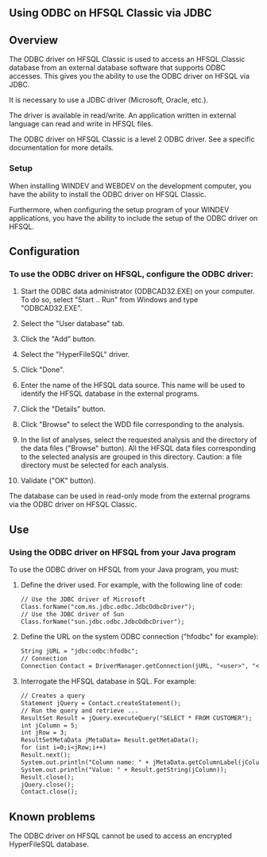 
## Using ODBC on HFSQL Classic via JDBC
			



<a name="NOTE1"></a>
<a name="NOTE1_1"></a>


## Overview
<a name="overview_ELTTEXTE000122"></a>
The ODBC driver on HFSQL Classic is used to access an HFSQL Classic database from an external database software that supports ODBC accesses. This gives you the ability to use the ODBC driver on HFSQL via JDBC.

It is necessary to use a JDBC driver (Microsoft, Oracle, etc.). 

The driver is available in read/write. An application written in external language can read and write in HFSQL files.  

The ODBC driver on HFSQL Classic is a level 2 ODBC driver. See a specific documentation for more details.




### Setup
<a name="setup_ELTPARAGRAPHE000023"></a>

When installing WINDEV and WEBDEV on the development computer, you have the ability to install the ODBC driver on HFSQL Classic.

Furthermore, when configuring the setup program of your WINDEV applications, you have the ability to include the setup of the ODBC driver on HFSQL.

<a name="NOTE2"></a>
<a name="NOTE2_1"></a>


## Configuration
<a name="configuration_ELTTEXTE000158"></a>


### To use the ODBC driver on HFSQL, configure the ODBC driver:
<a name="use_the_odbc_driver_hfsql_configure_the_odbc_driver_ELTPARAGRAPHE000034"></a>

1. Start the ODBC data administrator (ODBCAD32.EXE) on your computer. To do so, select "Start .. Run" from Windows and type "ODBCAD32.EXE".

2. Select the "User database" tab.

3. Click the "Add" button.

4. Select the "HyperFileSQL" driver.

5. Click "Done".

6. Enter the name of the HFSQL data source. This name will be used to identify the HFSQL database in the external programs.

7. Click the "Details" button.

8. Click "Browse" to select the WDD file corresponding to the analysis.

9. In the list of analyses, select the requested analysis and the directory of the data files ("Browse" button). All the HFSQL data files corresponding to the selected analysis are grouped in this directory.
	Caution: a file directory must be selected for each analysis.

10. Validate ("OK" button).




The database can be used in read-only mode from the external programs via the ODBC driver on HFSQL Classic.

<a name="NOTE3"></a>
<a name="NOTE3_1"></a>


## Use
<a name="use_ELTTEXTE000182"></a>


### Using the ODBC driver on HFSQL from your Java program
<a name="using_the_odbc_driver_hfsql_from_your_java_program_ELTPARAGRAPHE000056"></a>

To use the ODBC driver on HFSQL from your Java program, you must:

1. Define the driver used. For example, with the following line of code:
	
	```txt
	// Use the JDBC driver of Microsoft
	Class.forName("com.ms.jdbc.odbc.JdbcOdbcDriver");
	// Use the JDBC driver of Sun
	Class.forName("sun.jdbc.odbc.JdbcOdbcDriver");
	```


2. Define the URL on the system ODBC connection ("hfodbc" for example):
	
	```txt
	String jURL = "jdbc:odbc:hfodbc";
	// Connection
	Connection Contact = DriverManager.getConnection(jURL, "<user>", "<pass>");
	```


3. Interrogate the HFSQL database in SQL. For example:
	
	```txt
	// Creates a query 
	Statement jQuery = Contact.createStatement();
	// Run the query and retrieve ...
	ResultSet Result = jQuery.executeQuery("SELECT * FROM CUSTOMER");
	int jColumn = 5; 
	int jRow = 3;
	ResultSetMetaData jMetaData= Result.getMetaData();
	for (int i=0;i<jRow;i++)
	Result.next();
	System.out.println("Column name: " + jMetaData.getColumnLabel(jColumn)); 
	System.out.println("Value: " + Result.getString(jColumn));
	Result.close();
	jQuery.close();
	Contact.close();
	```





<a name="NOTE4"></a>
<a name="NOTE4_1"></a>


## Known problems
<a name="known_problems_ELTTEXTE000206"></a>
The ODBC driver on HFSQL cannot be used to access an encrypted HyperFileSQL database.


